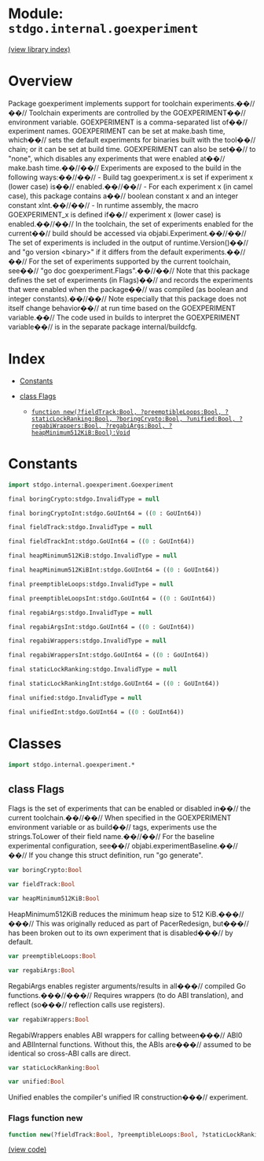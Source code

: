 # Module: `stdgo.internal.goexperiment`

[(view library index)](../../stdgo.md)


# Overview


Package goexperiment implements support for toolchain experiments.��//��// Toolchain experiments are controlled by the GOEXPERIMENT��// environment variable. GOEXPERIMENT is a comma\-separated list of��// experiment names. GOEXPERIMENT can be set at make.bash time, which��// sets the default experiments for binaries built with the tool��// chain; or it can be set at build time. GOEXPERIMENT can also be set��// to "none", which disables any experiments that were enabled at��// make.bash time.��//��// Experiments are exposed to the build in the following ways:��//��// \- Build tag goexperiment.x is set if experiment x \(lower case\) is��// enabled.��//��// \- For each experiment x \(in camel case\), this package contains a��// boolean constant x and an integer constant xInt.��//��// \- In runtime assembly, the macro GOEXPERIMENT\_x is defined if��// experiment x \(lower case\) is enabled.��//��// In the toolchain, the set of experiments enabled for the current��// build should be accessed via objabi.Experiment.��//��// The set of experiments is included in the output of runtime.Version\(\)��// and "go version \<binary\>" if it differs from the default experiments.��//��// For the set of experiments supported by the current toolchain, see��// "go doc goexperiment.Flags".��//��// Note that this package defines the set of experiments \(in Flags\)��// and records the experiments that were enabled when the package��// was compiled \(as boolean and integer constants\).��//��// Note especially that this package does not itself change behavior��// at run time based on the GOEXPERIMENT variable.��// The code used in builds to interpret the GOEXPERIMENT variable��// is in the separate package internal/buildcfg. 


# Index


- [Constants](<#constants>)

- [class Flags](<#class-flags>)

  - [`function new(?fieldTrack:Bool, ?preemptibleLoops:Bool, ?staticLockRanking:Bool, ?boringCrypto:Bool, ?unified:Bool, ?regabiWrappers:Bool, ?regabiArgs:Bool, ?heapMinimum512KiB:Bool):Void`](<#flags-function-new>)

# Constants


```haxe
import stdgo.internal.goexperiment.Goexperiment
```


```haxe
final boringCrypto:stdgo.InvalidType = null
```


```haxe
final boringCryptoInt:stdgo.GoUInt64 = ((0 : GoUInt64))
```


```haxe
final fieldTrack:stdgo.InvalidType = null
```


```haxe
final fieldTrackInt:stdgo.GoUInt64 = ((0 : GoUInt64))
```


```haxe
final heapMinimum512KiB:stdgo.InvalidType = null
```


```haxe
final heapMinimum512KiBInt:stdgo.GoUInt64 = ((0 : GoUInt64))
```


```haxe
final preemptibleLoops:stdgo.InvalidType = null
```


```haxe
final preemptibleLoopsInt:stdgo.GoUInt64 = ((0 : GoUInt64))
```


```haxe
final regabiArgs:stdgo.InvalidType = null
```


```haxe
final regabiArgsInt:stdgo.GoUInt64 = ((0 : GoUInt64))
```


```haxe
final regabiWrappers:stdgo.InvalidType = null
```


```haxe
final regabiWrappersInt:stdgo.GoUInt64 = ((0 : GoUInt64))
```


```haxe
final staticLockRanking:stdgo.InvalidType = null
```


```haxe
final staticLockRankingInt:stdgo.GoUInt64 = ((0 : GoUInt64))
```


```haxe
final unified:stdgo.InvalidType = null
```


```haxe
final unifiedInt:stdgo.GoUInt64 = ((0 : GoUInt64))
```


# Classes


```haxe
import stdgo.internal.goexperiment.*
```


## class Flags


Flags is the set of experiments that can be enabled or disabled in��// the current toolchain.��//��// When specified in the GOEXPERIMENT environment variable or as build��// tags, experiments use the strings.ToLower of their field name.��//��// For the baseline experimental configuration, see��// objabi.experimentBaseline.��//��// If you change this struct definition, run "go generate". 


```haxe
var boringCrypto:Bool
```


```haxe
var fieldTrack:Bool
```


```haxe
var heapMinimum512KiB:Bool
```


HeapMinimum512KiB reduces the minimum heap size to 512 KiB.���//���// This was originally reduced as part of PacerRedesign, but���// has been broken out to its own experiment that is disabled���// by default. 


```haxe
var preemptibleLoops:Bool
```


```haxe
var regabiArgs:Bool
```


RegabiArgs enables register arguments/results in all���// compiled Go functions.���//���// Requires wrappers \(to do ABI translation\), and reflect \(so���// reflection calls use registers\). 


```haxe
var regabiWrappers:Bool
```


RegabiWrappers enables ABI wrappers for calling between���// ABI0 and ABIInternal functions. Without this, the ABIs are���// assumed to be identical so cross\-ABI calls are direct. 


```haxe
var staticLockRanking:Bool
```


```haxe
var unified:Bool
```


Unified enables the compiler's unified IR construction���// experiment. 


### Flags function new


```haxe
function new(?fieldTrack:Bool, ?preemptibleLoops:Bool, ?staticLockRanking:Bool, ?boringCrypto:Bool, ?unified:Bool, ?regabiWrappers:Bool, ?regabiArgs:Bool, ?heapMinimum512KiB:Bool):Void
```


 


[\(view code\)](<./Goexperiment.hx#L121>)


